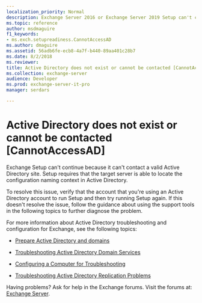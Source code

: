 ```yaml
---
localization_priority: Normal
description: Exchange Server 2016 or Exchange Server 2019 Setup can't continue because Active directory doesn't exist or can't be contacted.
ms.topic: reference
author: msdmaguire
f1_keywords:
- ms.exch.setupreadiness.CannotAccessAD
ms.author: dmaguire
ms.assetid: 56adb6fe-ecb8-4a7f-b440-89aa401c28b7
ms.date: 8/2/2018
ms.reviewer: 
title: Active Directory does not exist or cannot be contacted [CannotAccessAD]
ms.collection: exchange-server
audience: Developer
ms.prod: exchange-server-it-pro
manager: serdars

---
```


# Active Directory does not exist or cannot be contacted [CannotAccessAD]

Exchange Setup can't continue because it can't contact a valid Active Directory site. Setup requires that the target server is able to locate the configuration naming context in Active Directory.

To resolve this issue, verify that the account that you're using an Active Directory account to run Setup and then try running Setup again. If this doesn't resolve the issue, follow the guidance about using the support tools in the following topics to further diagnose the problem.

For more information about Active Directory troubleshooting and configuration for Exchange, see the following topics:

- [Prepare Active Directory and domains](../../plan-and-deploy/prepare-ad-and-domains.md)

- [Troubleshooting Active Directory Domain Services](https://go.microsoft.com/fwlink/p/?LinkId=272144)

- [Configuring a Computer for Troubleshooting](https://go.microsoft.com/fwlink/p/?LinkId=272141)

- [Troubleshooting Active Directory Replication Problems](https://go.microsoft.com/fwlink/p/?LinkId=272142)

Having problems? Ask for help in the Exchange forums. Visit the forums at: [Exchange Server](https://go.microsoft.com/fwlink/p/?linkId=60612).
